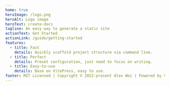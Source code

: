 ```yaml
---
home: true
heroImage: /logo.png
heroAlt: Logo image
heroText: create-docs
tagline: An easy way to generate a static site
actionText: Get Started
actionLink: /guide/getting-started
features:
  - title: Fast
    details: Quickly scaffold project structure via command line.
  - title: Perfect
    details: Preset configuration, just need to focus on writing.
  - title: Easy-to-use
    details: Base on VitePress, easy to use.
footer: MIT Licensed | Copyright © 2022-present Alex Wei | Powered by VitePress
---
```


